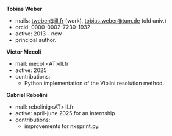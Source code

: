 **Tobias Weber**
  - mails: tweber@ill.fr (work), tobias.weber@tum.de (old univ.)
  - orcid: 0000-0002-7230-1932
  - active: 2013 - now
  - principal author.

**Victor Mecoli**
  - mail: mecoli\<AT\>ill.fr
  - active: 2025
  - contributions:
    - Python implementation of the Violini resolution method.

**Gabriel Rebolini**
  - mail: rebolinig\<AT\>ill.fr
  - active: april-june 2025 for an internship
  - contributions:
    - improvements for nxsprint.py.
